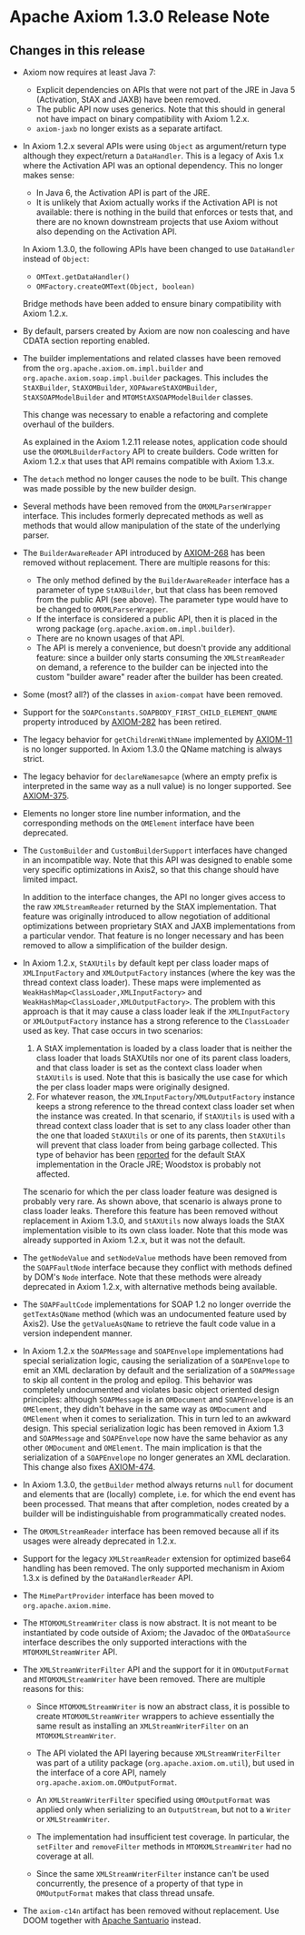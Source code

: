 Apache Axiom 1.3.0 Release Note
===============================

Changes in this release
-----------------------

*   Axiom now requires at least Java 7:

    *   Explicit dependencies on APIs that were not part of the JRE in Java 5
        (Activation, StAX and JAXB) have been removed.
    *   The public API now uses generics. Note that this should in general not
        have impact on binary compatibility with Axiom 1.2.x.
    *   `axiom-jaxb` no longer exists as a separate artifact.

*   In Axiom 1.2.x several APIs were using `Object` as argument/return type
    although they expect/return a `DataHandler`. This is a legacy of Axis 1.x
    where the Activation API was an optional dependency. This no longer makes
    sense:

    *   In Java 6, the Activation API is part of the JRE.
    *   It is unlikely that Axiom actually works if the Activation API is not
        available: there is nothing in the build that enforces or tests that,
        and there are no known downstream projects that use Axiom without also
        depending on the Activation API.

    In Axiom 1.3.0, the following APIs have been changed to use `DataHandler`
    instead of `Object`:

    *   `OMText.getDataHandler()`
    *   `OMFactory.createOMText(Object, boolean)`

    Bridge methods have been added to ensure binary compatibility with Axiom
    1.2.x.

*   By default, parsers created by Axiom are now non coalescing and have CDATA
    section reporting enabled.

*   The builder implementations and related classes have been removed from the
    `org.apache.axiom.om.impl.builder` and `org.apache.axiom.soap.impl.builder`
    packages. This includes the `StAXBuilder`, `StAXOMBuilder`,
    `XOPAwareStAXOMBuilder`, `StAXSOAPModelBuilder` and `MTOMStAXSOAPModelBuilder`
    classes.

    This change was necessary to enable a refactoring and complete overhaul of
    the builders.

    As explained in the Axiom 1.2.11 release notes, application code
    should use the `OMXMLBuilderFactory` API to create builders. Code written for
    Axiom 1.2.x that uses that API remains compatible with Axiom 1.3.x.

*   The `detach` method no longer causes the node to be built. This change was
    made possible by the new builder design.

*   Several methods have been removed from the `OMXMLParserWrapper` interface.
    This includes formerly deprecated methods as well as methods that would
    allow manipulation of the state of the underlying parser.

*   The `BuilderAwareReader` API introduced by [AXIOM-268][] has been removed
    without replacement. There are multiple reasons for this:

    *   The only method defined by the `BuilderAwareReader` interface has a
        parameter of type `StAXBuilder`, but that class has been removed from
        the public API (see above). The parameter type would have to be changed
        to `OMXMLParserWrapper`.
    *   If the interface is considered a public API, then it is placed in the
        wrong package (`org.apache.axiom.om.impl.builder`).
    *   There are no known usages of that API.
    *   The API is merely a convenience, but doesn't provide any additional
        feature: since a builder only starts consuming the `XMLStreamReader` on
        demand, a reference to the builder can be injected into the custom
        "builder aware" reader after the builder has been created.

[AXIOM-268]: https://issues.apache.org/jira/browse/AXIOM-268

*   Some (most? all?) of the classes in `axiom-compat` have been removed.

*   Support for the `SOAPConstants.SOAPBODY_FIRST_CHILD_ELEMENT_QNAME` property
    introduced by [AXIOM-282][] has been retired.

[AXIOM-282]: https://issues.apache.org/jira/browse/AXIOM-282

*   The legacy behavior for `getChildrenWithName` implemented by [AXIOM-11][]
    is no longer supported. In Axiom 1.3.0 the QName matching is always strict.

[AXIOM-11]: https://issues.apache.org/jira/browse/AXIOM-11

*   The legacy behavior for `declareNamesapce` (where an empty prefix is
    interpreted in the same way as a null value) is no longer supported.
    See [AXIOM-375][].

*   Elements no longer store line number information, and the corresponding
    methods on the `OMElement` interface have been deprecated.

*   The `CustomBuilder` and `CustomBuilderSupport` interfaces have changed in
    an incompatible way. Note that this API was designed to enable some very
    specific optimizations in Axis2, so that this change should have limited
    impact.
    
    In addition to the interface changes, the API no longer gives access to the
    raw `XMLStreamReader` returned by the StAX implementation. That feature was
    originally introduced to allow negotiation of additional optimizations
    between proprietary StAX and JAXB implementations from a particular vendor.
    That feature is no longer necessary and has been removed to allow a
    simplification of the builder design.

*   In Axiom 1.2.x, `StAXUtils` by default kept per class loader maps of
    `XMLInputFactory` and `XMLOutputFactory` instances (where the key was the
    thread context class loader). These maps were implemented as
    `WeakHashMap<ClassLoader,XMLInputFactory>` and `WeakHashMap<ClassLoader,XMLOutputFactory>`.
    The problem with this approach is that it may cause a class loader leak if
    the `XMLInputFactory` or `XMLOutputFactory` instance has a strong reference
    to the `ClassLoader` used as key. That case occurs in two scenarios:

    1.  A StAX implementation is loaded by a class loader that is neither the
        class loader that loads StAXUtils nor one of its parent class loaders,
        and that class loader is set as the context class loader when
        `StAXUtils` is used. Note that this is basically the use case for which
        the per class loader maps were originally designed.
    2.  For whatever reason, the `XMLInputFactory`/`XMLOutputFactory` instance
        keeps a strong reference to the thread context class loader set when
        the instance was created. In that scenario, if `StAXUtils` is used with
        a thread context class loader that is set to any class loader other than
        the one that loaded `StAXUtils` or one of its parents, then `StAXUtils`
        will prevent that class loader from being garbage collected. This type
        of behavior has been [reported](http://markmail.org/message/2kfstgjckrgiimmt)
        for the default StAX implementation in the Oracle JRE; Woodstox is
        probably not affected.

    The scenario for which the per class loader feature was designed is probably
    very rare. As shown above, that scenario is always prone to class loader
    leaks. Therefore this feature has been removed without replacement in Axiom
    1.3.0, and `StAXUtils` now always loads the StAX implementation visible to
    its own class loader. Note that this mode was already supported in Axiom
    1.2.x, but it was not the default.

*   The `getNodeValue` and `setNodeValue` methods have been removed from the
    `SOAPFaultNode` interface because they conflict with methods defined by
    DOM's `Node` interface. Note that these methods were already deprecated in
    Axiom 1.2.x, with alternative methods being available.

*   The `SOAPFaultCode` implementations for SOAP 1.2 no longer override the
    `getTextAsQName` method (which was an undocumented feature used by Axis2).
    Use the `getValueAsQName` to retrieve the fault code value in a version
    independent manner.

*   In Axiom 1.2.x the `SOAPMessage` and `SOAPEnvelope` implementations had
    special serialization logic, causing the serialization of a `SOAPEnvelope`
    to emit an XML declaration by default and the serialization of a
    `SOAPMessage` to skip all content in the prolog and epilog. This behavior
    was completely undocumented and violates basic object oriented design
    principles: although `SOAPMessage` is an `OMDocument` and `SOAPEnvelope` is
    an `OMElement`, they didn't behave in the same way as `OMDocument` and
    `OMElement` when it comes to serialization. This in turn led to an awkward
    design. This special serialization logic has been removed in Axiom 1.3 and
    `SOAPMessage` and `SOAPEnvelope` now have the same behavior as any other
    `OMDocument` and `OMElement`. The main implication is that the serialization
    of a `SOAPEnvelope` no longer generates an XML declaration. This change also
    fixes [AXIOM-474][].

*   In Axiom 1.3.0, the `getBuilder` method always returns `null` for document
    and elements that are (locally) complete, i.e. for which the end event has
    been processed. That means that after completion, nodes created by a builder
    will be indistinguishable from programmatically created nodes.

*   The `OMXMLStreamReader` interface has been removed because all if its
    usages were already deprecated in 1.2.x.

*   Support for the legacy `XMLStreamReader` extension for optimized base64
    handling has been removed. The only supported mechanism in Axiom 1.3.x is
    defined by the `DataHandlerReader` API.

*   The `MimePartProvider` interface has been moved to `org.apache.axiom.mime`.

*   The `MTOMXMLStreamWriter` class is now abstract. It is not meant to be
    instantiated by code outside of Axiom; the Javadoc of the `OMDataSource`
    interface describes the only supported interactions with the
    `MTOMXMLStreamWriter` API.

*   The `XMLStreamWriterFilter` API and the support for it in `OMOutputFormat`
    and `MTOMXMLStreamWriter` have been removed. There are multiple reasons for
    this:

    *   Since `MTOMXMLStreamWriter` is now an abstract class, it is possible to
        create `MTOMXMLStreamWriter` wrappers to achieve essentially the same
        result as installing an `XMLStreamWriterFilter` on an
        `MTOMXMLStreamWriter`.

    *   The API violated the API layering because `XMLStreamWriterFilter` was
        part of a utility package (`org.apache.axiom.om.util`), but used in the
        interface of a core API, namely `org.apache.axiom.om.OMOutputFormat`.

    *   An `XMLStreamWriterFilter` specified using `OMOutputFormat` was applied
        only when serializing to an `OutputStream`, but not to a `Writer` or
        `XMLStreamWriter`.

    *   The implementation had insufficient test coverage. In particular, the
        `setFilter` and `removeFilter` methods in `MTOMXMLStreamWriter` had
        no coverage at all.

    *   Since the same `XMLStreamWriterFilter` instance can't be used
        concurrently, the presence of a property of that type in
        `OMOutputFormat` makes that class thread unsafe.

*   The `axiom-c14n` artifact has been removed without replacement. Use DOOM
    together with [Apache Santuario](http://santuario.apache.org/) instead.

[AXIOM-375]: https://issues.apache.org/jira/browse/AXIOM-375
[AXIOM-474]: https://issues.apache.org/jira/browse/AXIOM-474
